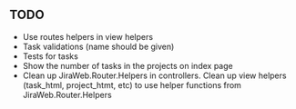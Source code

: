 ## TODO

- Use routes helpers in view helpers
- Task validations (name should be given)
- Tests for tasks
- Show the number of tasks in the projects on index page
- Clean up JiraWeb.Router.Helpers in controllers. Clean up view helpers (task_html, project_htmt, etc) to use helper functions from JiraWeb.Router.Helpers
